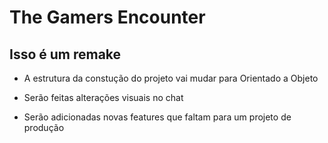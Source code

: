# The Gamers Encounter
## Isso é um remake

+ A estrutura da constução do projeto vai mudar para Orientado a Objeto

+ Serão feitas alterações visuais no chat

+ Serão adicionadas novas features que faltam para um projeto de produção

